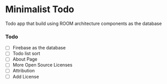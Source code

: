# Minimalist Todo

Todo app that build using ROOM architecture components as the database

### Todo
- [ ] Firebase as the database
- [ ] Todo list sort
- [ ] About Page
- [ ] More Open Source Licenses
- [ ] Attribution
- [ ] Add License
